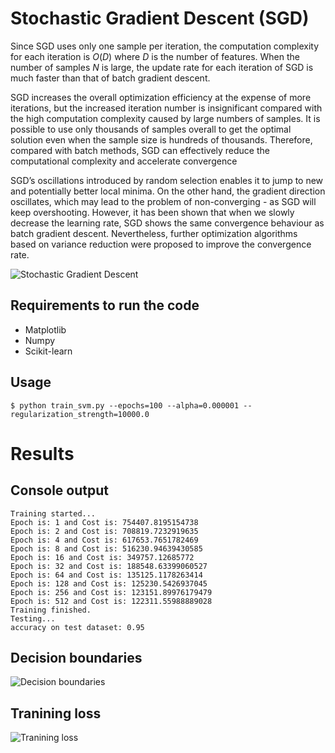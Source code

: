 # Stochastic Gradient Descent (SGD)

Since SGD uses only one sample per iteration, the computation complexity for each iteration is $O(D)$ where $D$ is the number of features. When the number of samples $N$ is large, the update rate for each iteration of SGD is much faster than that of batch gradient descent.

SGD increases the overall optimization efficiency at the expense of more iterations, but the increased iteration number is insignificant compared with the high computation complexity caused by large numbers of samples. It is possible to use only thousands of samples overall to get the optimal solution even when the sample size is hundreds of thousands. Therefore, compared with batch methods, SGD can effectively reduce the computational complexity and accelerate convergence

SGD’s oscillations introduced by random selection enables it to jump to new and potentially better local minima. On the other hand, the gradient direction oscillates, which may lead to the problem of non-converging - as SGD will keep overshooting. However, it has been shown that when we slowly decrease the learning rate, SGD shows the same convergence behaviour as batch gradient descent. Nevertheless, further optimization algorithms based on variance reduction were proposed to improve the convergence rate.

![Stochastic Gradient Descent](sgd_animation.gif)


## Requirements to run the code

* Matplotlib
* Numpy
* Scikit-learn

## Usage

```$ python train_svm.py --epochs=100 --alpha=0.000001 --regularization_strength=10000.0```

# Results

## Console output

```
Training started...
Epoch is: 1 and Cost is: 754407.8195154738
Epoch is: 2 and Cost is: 708819.7232919635
Epoch is: 4 and Cost is: 617653.7651782469
Epoch is: 8 and Cost is: 516230.94639430585
Epoch is: 16 and Cost is: 349757.12685772
Epoch is: 32 and Cost is: 188548.63399060527
Epoch is: 64 and Cost is: 135125.1178263414
Epoch is: 128 and Cost is: 125230.5426937045
Epoch is: 256 and Cost is: 123151.89976179479
Epoch is: 512 and Cost is: 122311.55988889028
Training finished.
Testing...
accuracy on test dataset: 0.95
```
## Decision boundaries

![Decision boundaries](decision_boundaries.png)

## Tranining loss

![Tranining loss](loss.png)